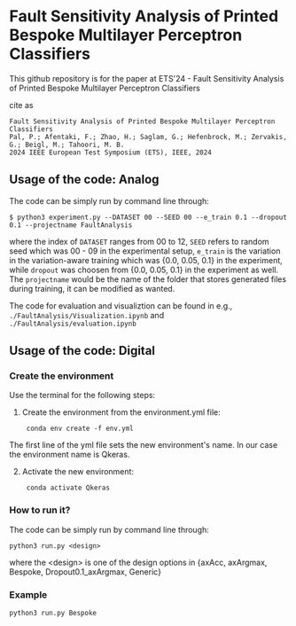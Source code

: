 # Fault Sensitivity Analysis of Printed Bespoke Multilayer Perceptron Classifiers

This github repository is for the paper at ETS'24 - Fault Sensitivity Analysis of Printed Bespoke Multilayer Perceptron Classifiers

cite as
```
Fault Sensitivity Analysis of Printed Bespoke Multilayer Perceptron Classifiers
Pal, P.; Afentaki, F.; Zhao, H.; Saglam, G.; Hefenbrock, M.; Zervakis, G.; Beigl, M.; Tahoori, M. B.
2024 IEEE European Test Symposium (ETS), IEEE, 2024
```



## Usage of the code: Analog

The code can be simply run by command line through:

~~~
$ python3 experiment.py --DATASET 00 --SEED 00 --e_train 0.1 --dropout 0.1 --projectname FaultAnalysis
~~~

where the index of `DATASET` ranges from 00 to 12, `SEED` refers to random seed which was 00 - 09 in the experimental setup, `e_train` is the variation in the variation-aware training which was {0.0, 0.05, 0.1} in the experiment, while `dropout` was choosen from {0.0, 0.05, 0.1} in the experiment as well. The `projectname` would be the name of the folder that stores generated files during training, it can be modified as wanted.

The code for evaluation and visualiztion can be found in e.g., `./FaultAnalysis/Visualization.ipynb` and `./FaultAnalysis/evaluation.ipynb`



## Usage of the code: Digital

### Create the environment

Use the terminal for the following steps:

1. Create the environment from the environment.yml file:

        conda env create -f env.yml


The first line of the yml file sets the new environment's name. In our case the environment name is Qkeras.

2. Activate the new environment: 
    
        conda activate Qkeras

### How to run it?

The code can be simply run by command line through:

~~~
python3 run.py <design>
~~~

where the <design\> is one of the design options in {axAcc, axArgmax, Bespoke, Dropout0.1_axArgmax, Generic}

### Example 

~~~
python3 run.py Bespoke
~~~
